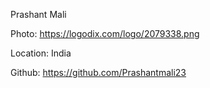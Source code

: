 Prashant Mali

Photo: https://logodix.com/logo/2079338.png

Location: India

Github: https://github.com/Prashantmali23
